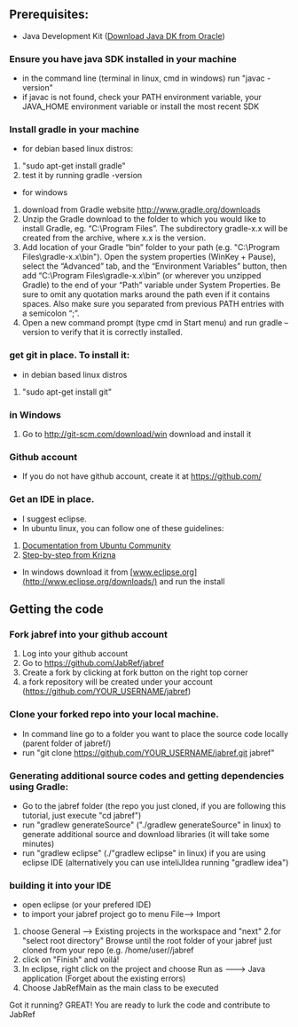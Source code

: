 ## Prerequisites:
* Java Development Kit ([Download Java DK from Oracle](http://www.oracle.com/technetwork/java/javase/downloads/index.html?ssSourceSiteId=otnjp))
### Ensure you have java SDK installed in your machine
* in the command line (terminal in linux, cmd in windows) run "javac -version"
* if javac is not found, check your PATH environment variable, your JAVA_HOME environment variable or install the most recent SDK

### Install gradle in your machine
* for debian based linux distros:

1. "sudo apt-get install gradle"
2. test it by running gradle -version

* for windows

1. download from Gradle website http://www.gradle.org/downloads
2. Unzip the Gradle download to the folder to which you would like to install Gradle, eg. “C:\Program Files”. The subdirectory gradle-x.x will be created from the archive, where x.x is the version.
3. Add location of your Gradle “bin” folder to your path (e.g. "C:\Program Files\gradle-x.x\bin"). Open the system properties (WinKey + Pause), select the “Advanced” tab, and the “Environment Variables” button, then add “C:\Program Files\gradle-x.x\bin” (or wherever you unzipped Gradle) to the end of your “Path” variable under System Properties. Be sure to omit any quotation marks around the path even if it contains spaces. Also make sure you separated from previous PATH entries with a semicolon “;”.
4. Open a new command prompt (type cmd in Start menu) and run gradle –version to verify that it is correctly installed.

### get git in place. To install it:
* in debian based linux distros
1. "sudo apt-get install git"
### in Windows
1. Go to http://git-scm.com/download/win download and install it

### Github account
* If you do not have github account, create it at https://github.com/

### Get an IDE in place.
* I suggest eclipse. 
* In ubuntu linux, you can follow one of these guidelines:

1. [Documentation from Ubuntu Community](https://help.ubuntu.com/community/EclipseIDE#Download_Eclipse)
1. [Step-by-step from Krizna](www.krizna.com/ubuntu/install-eclipse-in-ubuntu-12-04/)

* In windows download it from [www.eclipse.org](http://www.eclipse.org/downloads/) and run the install

## Getting the code
### Fork jabref into your github account
1. Log into your github account
2. Go to https://github.com/JabRef/jabref 
3. Create a fork by clicking at fork button on the right top corner
4. a fork repository will be created under your account (https://github.com/YOUR_USERNAME/jabref)

### Clone your forked repo into your local machine.
* In command line go to a folder you want to place the source code locally (parent folder of jabref/)
* run "git clone https://github.com/YOUR_USERNAME/jabref.git jabref"

### Generating additional source codes and getting dependencies using Gradle:
* Go to the jabref folder (the repo you just cloned, if you are following this tutorial, just execute "cd jabref")
* run "gradlew generateSource" ("./gradlew generateSource" in linux) to generate additional source and download libraries (it will take some minutes)
* run "gradlew eclipse" (./"gradlew eclipse" in linux) if you are using eclipse IDE (alternatively you can use inteliJIdea running "gradlew idea")

### building it into your IDE
* open eclipse (or your prefered IDE)
* to import your jabref project go to menu File--> Import

1. choose General --> Existing projects in the workspace and "next"
2.for "select root directory" Browse until the root folder of your jabref just cloned from your repo (e.g. /home/user/<YOU>/jabref
3. click on "Finish" and voilá!
4. In eclipse, right click on the project and choose Run as ---> Java application (Forget about the existing errors)
5. Choose JabRefMain as the main class to be executed

Got it running? GREAT! You are ready to lurk the code and contribute to JabRef